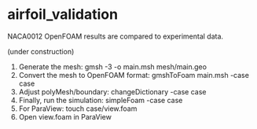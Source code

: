 # airfoil_validation
NACA0012 OpenFOAM results are compared to experimental data.

(under construction)
1. Generate the mesh: gmsh -3 -o main.msh mesh/main.geo
2. Convert the mesh to OpenFOAM format: gmshToFoam main.msh -case case
3. Adjust polyMesh/boundary: changeDictionary -case case
4. Finally, run the simulation: simpleFoam -case case
5. For ParaView: touch case/view.foam
6. Open view.foam in ParaView
